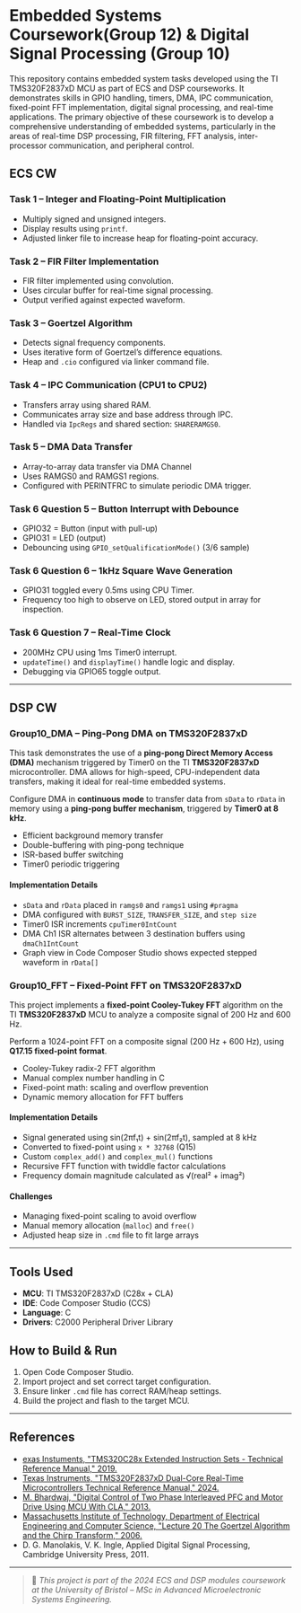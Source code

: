 # Embedded Systems Coursework(Group 12) & Digital Signal Processing (Group 10)

This repository contains embedded system tasks developed using the TI TMS320F2837xD MCU as part of ECS and DSP courseworks. It demonstrates skills in GPIO handling, timers, DMA, IPC communication, fixed-point FFT implementation, digital signal processing, and real-time applications. The primary objective of these coursework is to develop a comprehensive understanding of embedded systems, particularly in the areas of real-time DSP processing, FIR filtering, FFT analysis, inter-processor communication, and peripheral control.

## ECS CW

### Task 1 – Integer and Floating-Point Multiplication
- Multiply signed and unsigned integers.
- Display results using `printf`.
- Adjusted linker file to increase heap for floating-point accuracy.

### Task 2 – FIR Filter Implementation
- FIR filter implemented using convolution.
- Uses circular buffer for real-time signal processing.
- Output verified against expected waveform.

### Task 3 – Goertzel Algorithm
- Detects signal frequency components.
- Uses iterative form of Goertzel’s difference equations.
- Heap and `.cio` configured via linker command file.

### Task 4 – IPC Communication (CPU1 to CPU2)
- Transfers array using shared RAM.
- Communicates array size and base address through IPC.
- Handled via `IpcRegs` and shared section: `SHARERAMGS0`.

### Task 5 – DMA Data Transfer
- Array-to-array data transfer via DMA Channel
- Uses RAMGS0 and RAMGS1 regions.
- Configured with PERINTFRC to simulate periodic DMA trigger.

### Task 6 Question 5 – Button Interrupt with Debounce
- GPIO32 = Button (input with pull-up)
- GPIO31 = LED (output)
- Debouncing using `GPIO_setQualificationMode()` (3/6 sample)

### Task 6 Question 6 – 1kHz Square Wave Generation
- GPIO31 toggled every 0.5ms using CPU Timer.
- Frequency too high to observe on LED, stored output in array for inspection.

### Task 6 Question 7 – Real-Time Clock
- 200MHz CPU using 1ms Timer0 interrupt.
- `updateTime()` and `displayTime()` handle logic and display.
- Debugging via GPIO65 toggle output.

---
## DSP CW

### Group10_DMA – Ping-Pong DMA on TMS320F2837xD

This task demonstrates the use of a **ping-pong Direct Memory Access (DMA)** mechanism triggered by Timer0 on the TI **TMS320F2837xD** microcontroller. DMA allows for high-speed, CPU-independent data transfers, making it ideal for real-time embedded systems.

Configure DMA in **continuous mode** to transfer data from `sData` to `rData` in memory using a **ping-pong buffer mechanism**, triggered by **Timer0 at 8 kHz**.
- Efficient background memory transfer
- Double-buffering with ping-pong technique
- ISR-based buffer switching
- Timer0 periodic triggering

####  Implementation Details

- `sData` and `rData` placed in `ramgs0` and `ramgs1` using `#pragma`
- DMA configured with `BURST_SIZE`, `TRANSFER_SIZE`, and `step size`
- Timer0 ISR increments `cpuTimer0IntCount`
- DMA Ch1 ISR alternates between 3 destination buffers using `dmaCh1IntCount`
- Graph view in Code Composer Studio shows expected stepped waveform in `rData[]`

### Group10_FFT – Fixed-Point FFT on TMS320F2837xD

This project implements a **fixed-point Cooley-Tukey FFT** algorithm on the TI **TMS320F2837xD** MCU to analyze a composite signal of 200 Hz and 600 Hz.

Perform a 1024-point FFT on a composite signal (200 Hz + 600 Hz), using **Q17.15 fixed-point format**.
- Cooley-Tukey radix-2 FFT algorithm
- Manual complex number handling in C
- Fixed-point math: scaling and overflow prevention
- Dynamic memory allocation for FFT buffers

#### Implementation Details

- Signal generated using sin(2πf₁t) + sin(2πf₂t), sampled at 8 kHz
- Converted to fixed-point using `x * 32768` (Q15)
- Custom `complex_add()` and `complex_mul()` functions
- Recursive FFT function with twiddle factor calculations
- Frequency domain magnitude calculated as √(real² + imag²)

#### Challenges

- Managing fixed-point scaling to avoid overflow
- Manual memory allocation (`malloc`) and `free()`
- Adjusted heap size in `.cmd` file to fit large arrays

---

## Tools Used

- **MCU**: TI TMS320F2837xD (C28x + CLA)
- **IDE**: Code Composer Studio (CCS)
- **Language**: C
- **Drivers**: C2000 Peripheral Driver Library

## How to Build & Run

1. Open Code Composer Studio.
2. Import project and set correct target configuration.
3. Ensure linker `.cmd` file has correct RAM/heap settings.
4. Build the project and flash to the target MCU.

---

## References

- [exas Instuments, "TMS320C28x Extended Instruction Sets - Technical Reference Manual," 2019.](https://www.ti.com/lit/ug/spruhs1c)
- [Texas Instruments, "TMS320F2837xD Dual-Core Real-Time Microcontrollers Technical Reference Manual," 2024.](https://www.ti.com/lit/ug/spruhm8k)
- [M. Bhardwaj, "Digital Control of Two Phase Interleaved PFC and Motor Drive Using MCU With CLA," 2013.](https://www.ti.com/lit/an/sprabs5)
- [Massachusetts Institute of Technology, Department of Electrical Engineering and Computer Science, "Lecture 20 The Goertzel Algorithm and the Chirp Transform," 2006.](https://ocw.mit.edu/courses/6-341-discrete-time-signal-processing-fall-2005/c5b65e06d8d1221fa68b23b7f0d23b41_lec20.pdf)
- D. G. Manolakis, V. K. Ingle, Applied Digital Signal Processing, Cambridge University Press, 2011.

---

> 📝 *This project is part of the 2024 ECS and DSP modules coursework at the University of Bristol – MSc in Advanced Microelectronic Systems Engineering.*




